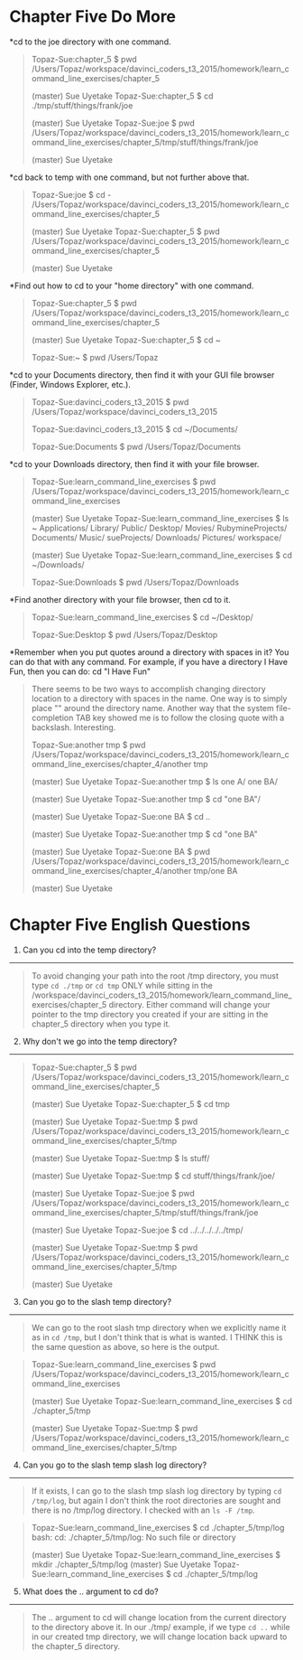 Chapter Five Do More
======
*cd to the joe directory with one command.
>Topaz-Sue:chapter_5 $ pwd
>/Users/Topaz/workspace/davinci_coders_t3_2015/homework/learn_command_line_exercises/chapter_5
>
>(master) Sue Uyetake
>Topaz-Sue:chapter_5 $ cd ./tmp/stuff/things/frank/joe
>
>(master) Sue Uyetake
>Topaz-Sue:joe $ pwd
>/Users/Topaz/workspace/davinci_coders_t3_2015/homework/learn_command_line_exercises/chapter_5/tmp/stuff/things/frank/joe
>
>(master) Sue Uyetake

*cd back to temp with one command, but not further above that.
>Topaz-Sue:joe $ cd -
>/Users/Topaz/workspace/davinci_coders_t3_2015/homework/learn_command_line_exercises/chapter_5
>
>(master) Sue Uyetake
>Topaz-Sue:chapter_5 $ pwd
>/Users/Topaz/workspace/davinci_coders_t3_2015/homework/learn_command_line_exercises/chapter_5
>
>(master) Sue Uyetake

*Find out how to cd to your "home directory" with one command.
>Topaz-Sue:chapter_5 $ pwd
>/Users/Topaz/workspace/davinci_coders_t3_2015/homework/learn_command_line_exercises/chapter_5
>
>(master) Sue Uyetake
>Topaz-Sue:chapter_5 $ cd ~
>
>Topaz-Sue:~ $ pwd
>/Users/Topaz

*cd to your Documents directory, then find it with your GUI file browser (Finder, Windows Explorer, etc.).
>Topaz-Sue:davinci_coders_t3_2015 $ pwd
>/Users/Topaz/workspace/davinci_coders_t3_2015
>
>Topaz-Sue:davinci_coders_t3_2015 $ cd ~/Documents/
>
>Topaz-Sue:Documents $ pwd
>/Users/Topaz/Documents

*cd to your Downloads directory, then find it with your file browser.
>Topaz-Sue:learn_command_line_exercises $ pwd
>/Users/Topaz/workspace/davinci_coders_t3_2015/homework/learn_command_line_exercises
>
>(master) Sue Uyetake
>Topaz-Sue:learn_command_line_exercises $ ls ~
>Applications/     Library/          Public/
>Desktop/          Movies/           RubymineProjects/
>Documents/        Music/            sueProjects/
>Downloads/        Pictures/         workspace/
>
>(master) Sue Uyetake
>Topaz-Sue:learn_command_line_exercises $ cd ~/Downloads/
>
>Topaz-Sue:Downloads $ pwd
>/Users/Topaz/Downloads

*Find another directory with your file browser, then cd to it.
>Topaz-Sue:learn_command_line_exercises $ cd ~/Desktop/
>
>Topaz-Sue:Desktop $ pwd
>/Users/Topaz/Desktop

*Remember when you put quotes around a directory with spaces in it? You can do that with any command. For example, if you have a directory I Have Fun, then you can do: cd "I Have Fun"
>There seems to be two ways to accomplish changing directory location to a directory with spaces in the name. One way is to simply place "" around the directory name. Another way that the system file-completion TAB key showed me is to follow the closing quote with a backslash. Interesting.
>
>Topaz-Sue:another tmp $ pwd
>/Users/Topaz/workspace/davinci_coders_t3_2015/homework/learn_command_line_exercises/chapter_4/another tmp
>
>(master) Sue Uyetake
>Topaz-Sue:another tmp $ ls
>one A/  one BA/
>
>(master) Sue Uyetake
>Topaz-Sue:another tmp $ cd "one BA"/
>
>(master) Sue Uyetake
>Topaz-Sue:one BA $ cd ..
>
>(master) Sue Uyetake
>Topaz-Sue:another tmp $ cd "one BA"
>
>(master) Sue Uyetake
>Topaz-Sue:one BA $ pwd
>/Users/Topaz/workspace/davinci_coders_t3_2015/homework/learn_command_line_exercises/chapter_4/another tmp/one BA
>
>(master) Sue Uyetake

Chapter Five English Questions
======
1. Can you cd into the temp directory?
---
>To avoid changing your path into the root /tmp directory, you must type `cd ./tmp` or `cd tmp` ONLY  while sitting in the /workspace/davinci_coders_t3_2015/homework/learn_command_line_exercises/chapter_5 directory.
>Either command will change your pointer to the tmp directory you created if your are sitting in the chapter_5 directory when you type it.

2. Why don't we go into the temp directory?
---
>Topaz-Sue:chapter_5 $ pwd
>/Users/Topaz/workspace/davinci_coders_t3_2015/homework/learn_command_line_exercises/chapter_5
>
>(master) Sue Uyetake
>Topaz-Sue:chapter_5 $ cd tmp
>
>(master) Sue Uyetake
>Topaz-Sue:tmp $ pwd
>/Users/Topaz/workspace/davinci_coders_t3_2015/homework/learn_command_line_exercises/chapter_5/tmp
>
>(master) Sue Uyetake
>Topaz-Sue:tmp $ ls
>stuff/
>
>(master) Sue Uyetake
>Topaz-Sue:tmp $ cd stuff/things/frank/joe/
>
>(master) Sue Uyetake
>Topaz-Sue:joe $ pwd
>/Users/Topaz/workspace/davinci_coders_t3_2015/homework/learn_command_line_exercises/chapter_5/tmp/stuff/things/frank/joe
>
>(master) Sue Uyetake
>Topaz-Sue:joe $ cd ../../../../../tmp/
>
>(master) Sue Uyetake
>Topaz-Sue:tmp $ pwd
>/Users/Topaz/workspace/davinci_coders_t3_2015/homework/learn_command_line_exercises/chapter_5/tmp
>
>(master) Sue Uyetake


3. Can you go to the slash temp directory?
---
>We can go to the root slash tmp directory when we explicitly name it as in `cd /tmp`, but I don't think that is what is wanted. I THINK this is the same question as above, so here is the output.

>Topaz-Sue:learn_command_line_exercises $ pwd
>/Users/Topaz/workspace/davinci_coders_t3_2015/homework/learn_command_line_exercises
>
>(master) Sue Uyetake
>Topaz-Sue:learn_command_line_exercises $ cd ./chapter_5/tmp
>
>(master) Sue Uyetake
>Topaz-Sue:tmp $ pwd
>/Users/Topaz/workspace/davinci_coders_t3_2015/homework/learn_command_line_exercises/chapter_5/tmp


4. Can you go to the slash temp slash log directory?
---
> If it exists, I can go to the slash tmp slash log directory by typing `cd /tmp/log`, but again I don't think the root directories are sought and there is no /tmp/log directory. I checked with an `ls -F /tmp`.

>Topaz-Sue:learn_command_line_exercises $ cd ./chapter_5/tmp/log
>bash: cd: ./chapter_5/tmp/log: No such file or directory
>
>(master) Sue Uyetake
>Topaz-Sue:learn_command_line_exercises $ mkdir ./chapter_5/tmp/log
>(master) Sue Uyetake
>Topaz-Sue:learn_command_line_exercises $ cd ./chapter_5/tmp/log

5. What does the .. argument to cd do? 
---
> The .. argument to cd will change location from the current directory to the directory above it. In our ./tmp/ example, if we type `cd ..` while in our created tmp directory, we will change location back upward to the chapter_5 directory.


